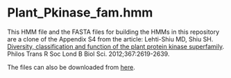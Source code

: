 # Plant\_Pkinase\_fam.hmm

This HMM file and the FASTA files for building the HMMs in this repository are a clone of the Appendix S4 from the article: Lehti-Shiu MD, Shiu SH. [Diversity, classification and function of the plant protein kinase superfamily](http://rstb.royalsocietypublishing.org/content/367/1602/2619). Philos Trans R Soc Lond B Biol Sci. 2012;367:2619-2639.

The files can also be downloaded from [here](http://rstb.royalsocietypublishing.org/highwire/filestream/28555/field_highwire_adjunct_files/0/rstb-2012-0003-File005.zip).
